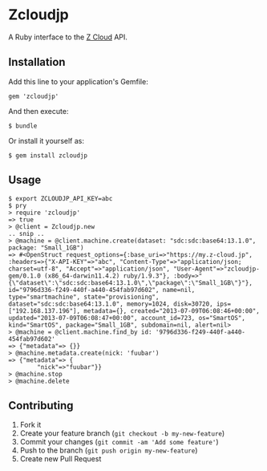 # Zcloudjp

A Ruby interface to the [Z Cloud](http://z-cloud.jp/) API.

## Installation

Add this line to your application's Gemfile:

    gem 'zcloudjp'

And then execute:

    $ bundle

Or install it yourself as:

    $ gem install zcloudjp

## Usage

```
$ export ZCLOUDJP_API_KEY=abc
$ pry
> require 'zcloudjp'
=> true
> @client = Zcloudjp.new
.. snip ..
> @machine = @client.machine.create(dataset: "sdc:sdc:base64:13.1.0", package: "Small_1GB")
=> #<OpenStruct request_options={:base_uri=>"https://my.z-cloud.jp", :headers=>{"X-API-KEY"=>"abc", "Content-Type"=>"application/json; charset=utf-8", "Accept"=>"application/json", "User-Agent"=>"zcloudjp-gem/0.1.0 (x86_64-darwin11.4.2) ruby/1.9.3"}, :body=>"{\"dataset\":\"sdc:sdc:base64:13.1.0\",\"package\":\"Small_1GB\"}"}, id="9796d336-f249-440f-a440-454fab97d602", name=nil, type="smartmachine", state="provisioning", dataset="sdc:sdc:base64:13.1.0", memory=1024, disk=30720, ips=["192.168.137.196"], metadata={}, created="2013-07-09T06:08:46+00:00", updated="2013-07-09T06:08:47+00:00", account_id=723, os="SmartOS", kind="SmartOS", package="Small_1GB", subdomain=nil, alert=nil>
> @machine = @client.machine.find_by id: '9796d336-f249-440f-a440-454fab97d602'
=> {"metadata"=> {}}
> @machine.metadata.create(nick: 'fuubar')
=> {"metadata"=> {
        "nick"=>"fuubar"}}
> @machine.stop
> @machine.delete
```

## Contributing

1. Fork it
2. Create your feature branch (`git checkout -b my-new-feature`)
3. Commit your changes (`git commit -am 'Add some feature'`)
4. Push to the branch (`git push origin my-new-feature`)
5. Create new Pull Request
